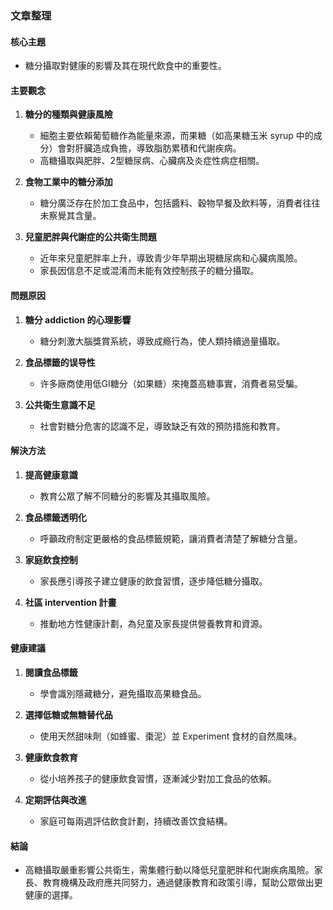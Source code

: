 ### 文章整理

#### 核心主題
- 糖分攝取對健康的影響及其在現代飲食中的重要性。

#### 主要觀念
1. **糖分的種類與健康風險**  
   - 細胞主要依賴葡萄糖作為能量來源，而果糖（如高果糖玉米 syrup 中的成分）會對肝臟造成負擔，導致脂肪累積和代謝疾病。
   - 高糖攝取與肥胖、2型糖尿病、心臟病及炎症性病症相關。

2. **食物工業中的糖分添加**  
   - 糖分廣泛存在於加工食品中，包括醬料、穀物早餐及飲料等，消費者往往未察覺其含量。

3. **兒童肥胖與代謝症的公共衛生問題**  
   - 近年來兒童肥胖率上升，導致青少年早期出現糖尿病和心臟病風險。
   - 家長因信息不足或混淆而未能有效控制孩子的糖分攝取。

#### 問題原因
1. **糖分 addiction 的心理影響**  
   - 糖分刺激大腦獎賞系統，導致成瘾行為，使人類持續過量攝取。

2. **食品標籤的误导性**  
   - 许多廠商使用低GI糖分（如果糖）來掩蓋高糖事實，消費者易受騙。

3. **公共衛生意識不足**  
   - 社會對糖分危害的認識不足，導致缺乏有效的預防措施和教育。

#### 解決方法
1. **提高健康意識**  
   - 教育公眾了解不同糖分的影響及其攝取風險。

2. **食品標籤透明化**  
   - 呼籲政府制定更嚴格的食品標籤規範，讓消費者清楚了解糖分含量。

3. **家庭飲食控制**  
   - 家長應引導孩子建立健康的飲食習慣，逐步降低糖分攝取。

4. **社區 intervention 計畫**  
   - 推動地方性健康計劃，為兒童及家長提供營養教育和資源。

#### 健康建議
1. **閱讀食品標籤**  
   - 學會識別隱藏糖分，避免攝取高果糖食品。

2. **選擇低糖或無糖替代品**  
   - 使用天然甜味劑（如蜂蜜、棗泥）並 Experiment 食材的自然風味。

3. **健康飲食教育**  
   - 從小培养孩子的健康飲食習慣，逐漸減少對加工食品的依賴。

4. **定期評估與改進**  
   - 家庭可每兩週評估飲食計劃，持續改善饮食結構。

#### 結論
- 高糖攝取嚴重影響公共衛生，需集體行動以降低兒童肥胖和代謝疾病風險。家長、教育機構及政府應共同努力，通過健康教育和政策引導，幫助公眾做出更健康的選擇。